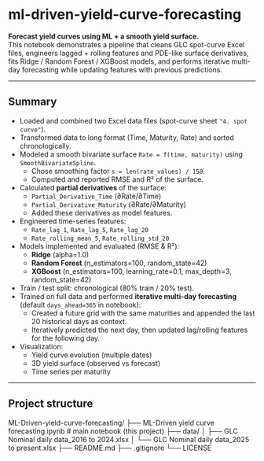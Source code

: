 # ml-driven-yield-curve-forecasting
**Forecast yield curves using ML + a smooth yield surface.**  
This notebook demonstrates a pipeline that cleans GLC spot-curve Excel files, engineers lagged + rolling features and PDE-like surface derivatives, fits Ridge / Random Forest / XGBoost models, and performs iterative multi-day forecasting while updating features with previous predictions.

---

## Summary
- Loaded and combined two Excel data files (spot-curve sheet `"4. spot curve"`).
- Transformed data to long format (Time, Maturity, Rate) and sorted chronologically.
- Modeled a smooth bivariate surface `Rate = f(time, maturity)` using `SmoothBivariateSpline`.
  - Chose smoothing factor `s = len(rate_values) / 150`.
  - Computed and reported RMSE and R² of the surface.
- Calculated **partial derivatives** of the surface:
  - `Partial_Derivative_Time` (∂Rate/∂Time)
  - `Partial_Derivative_Maturity` (∂Rate/∂Maturity)
  - Added these derivatives as model features.
- Engineered time-series features:
  - `Rate_lag_1`, `Rate_lag_5`, `Rate_lag_20`
  - `Rate_rolling_mean_5`, `Rate_rolling_std_20`
- Models implemented and evaluated (RMSE & R²):
  - **Ridge** (alpha=1.0)
  - **Random Forest** (n_estimators=100, random_state=42)
  - **XGBoost** (n_estimators=100, learning_rate=0.1, max_depth=3, random_state=42)
- Train / test split: chronological (80% train / 20% test).
- Trained on full data and performed **iterative multi-day forecasting** (default `days_ahead=365` in notebook):
  - Created a future grid with the same maturities and appended the last 20 historical days as context.
  - Iteratively predicted the next day, then updated lag/rolling features for the following day.
- Visualization:
  - Yield curve evolution (multiple dates)
  - 3D yield surface (observed vs forecast)
  - Time series per maturity

---

## Project structure
ML-Driven-yield-curve-forecasting/
├── ML-Driven yield curve forecasting.ipynb # main notebook (this project)
├── data/
│ ├── GLC Nominal daily data_2016 to 2024.xlsx
│ └── GLC Nominal daily data_2025 to present.xlsx
├── README.md
├── .gitignore
└── LICENSE
